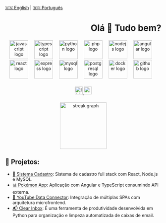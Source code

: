 [🇺🇸 English](./README_EN.md) | [🇧🇷 Português](./README.md)

<h1 align="right">Olá 👋 Tudo bem?</h1>

###

<div align="center">

  <!-- Linguagens -->
  <img src="https://skillicons.dev/icons?i=js" height="60" alt="javascript logo" />
  <img width="12" />
  <img src="https://skillicons.dev/icons?i=ts" height="60" alt="typescript logo" />
  <img width="12" />
  <img src="https://skillicons.dev/icons?i=py" height="60" alt="python logo" />
  <img width="12" />
  <img src="https://skillicons.dev/icons?i=php" height="60" alt="php logo" />
  <img width="12" />
  <img src="https://skillicons.dev/icons?i=nodejs" height="60" alt="nodejs logo" />
  <img width="12" />
  <img src="https://skillicons.dev/icons?i=angular" height="60" alt="angular logo" />
  <img width="12" />
  <img src="https://skillicons.dev/icons?i=react" height="60" alt="react logo" />
  <img width="12" />
  <img src="https://skillicons.dev/icons?i=express" height="60" alt="express logo" />
  <img width="12" />
  <img src="https://skillicons.dev/icons?i=mysql" height="60" alt="mysql logo" />
  <img width="12" />
  <img src="https://skillicons.dev/icons?i=postgres" height="60" alt="postgresql logo" />
  <img width="12" />
  <img src="https://skillicons.dev/icons?i=docker" height="60" alt="docker logo" />
  <img width="12" />
  <img src="https://skillicons.dev/icons?i=github" height="60" alt="github logo" />
  <img width="12" />
  
  
###

<div align="center">
<a href="https://linkedin.com/in/marcelonovello" target="_blank">
  <img src="https://img.shields.io/static/v1?message=LinkedIn&logo=linkedin&label=&color=0077B5&logoColor=white&labelColor=&style=for-the-badge" height="25" alt="linkedin logo" />
</a>

<a href="mailto:mardevfstack@gmail.com">
  <img src="https://img.shields.io/static/v1?message=Gmail&logo=gmail&label=&color=D14836&logoColor=white&labelColor=&style=for-the-badge" height="25" alt="gmail logo" />
</a>

</div>

###

<div style="text-align:center">
  <img src="https://github-readme-streak-stats-eight.vercel.app/?user=marcelonovello&theme=dark&hide_border=true" height="150" alt="streak graph" />
</div>

<div align="left">
  
## 📂 Projetos:

- [🔐 Sistema Cadastro](https://github.com/marcelonovello/sistema-cadastro): Sistema de cadastro full stack com React, Node.js e MySQL.
- [📊 Pokémon App](https://github.com/marcelonovello/pokemon-app-angular): Aplicação com Angular e TypeScript consumindo API externa.
- [🧩 YouTube Data Connector](https://github.com/marcelonovello/Micro-Frontends-Application): Integração de múltiplas SPAs com arquitetura microfrontend.
- [📬 Clear Inbox](https://github.com/marcelonovello/clearInbox): É uma ferramenta de produtividade desenvolvida em Python para organização e limpeza automatizada de caixas de email.
</div>
